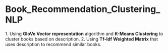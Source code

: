 # Book_Recommendation_Clustering_NLP

<p>
  1. Using <b>GloVe Vector representation</b> algorithm and <b>K-Means Clustering</b> to cluster books based on description.
  2. Using <b>Tf-Idf Weighted Matrix</b> that uses description to recommend similar books. 
